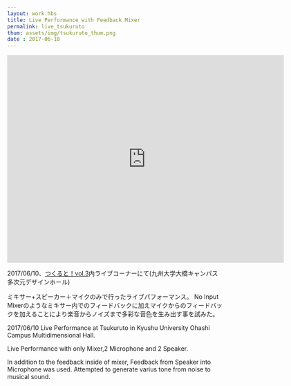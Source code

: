 ```yaml
---
layout: work.hbs
title: Live Performance with Feedback Mixer
permalink: live_tsukuruto
thum: assets/img/tsukuruto_thum.png
date : 2017-06-10
---
```


<iframe src="https://player.vimeo.com/video/228039554" width="640" height="480" frameborder="0" webkitallowfullscreen mozallowfullscreen allowfullscreen></iframe>

2017/06/10、[つくると！vol.3](vol3.tsukuruto.net)内ライブコーナーにて(九州大学大橋キャンパス　多次元デザインホール)

ミキサー+スピーカー＋マイクのみで行ったライブパフォーマンス。
No Input Mixerのようなミキサー内でのフィードバックに加えマイクからのフィードバックを加えることにより楽音からノイズまで多彩な音色を生み出す事を試みた。


2017/06/10 Live Performance at Tsukuruto in Kyushu University Ohashi Campus Multidimensional Hall.

Live Performance with only Mixer,2 Microphone and 2 Speaker.

In addition to the feedback inside of mixer, Feedback from Speaker into Microphone was used. Attempted to generate varius tone from noise to musical sound.